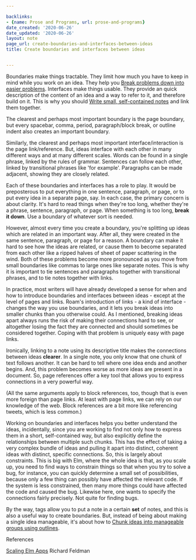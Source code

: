 ```yaml
---

backlinks:
- {name: Prose and Programs, url: prose-and-programs}
date_created: '2020-06-26'
date_updated: '2020-06-26'
layout: note
page_url: create-boundaries-and-interfaces-between-ideas
title: Create boundaries and interfaces between ideas


---
```




Boundaries make things tractable. They limit how much you have to keep in mind while you work on an idea. They help you [Break problems down into easier problems](break-problems-down-into-easier-problems). Interfaces make things usable. They provide an quick description of the content of an idea and a way to refer to it, and therefore build on it. This is why you should [Write small, self-contained notes](write-small-self-contained-notes) and link them together. 

The clearest and perhaps most important boundary is the page boundary, but every spacebar, comma, period, paragraph/block break, or outline indent also creates an important boundary.

Similarly, the clearest and perhaps most important interface/interaction is the page link/reference. But, ideas interface with each other in many different ways and at many different scales. Words can be found in a single phrase,  linked by the rules of grammar. Sentences can follow each other, linked by transitional phrases like 'for example'. Paragraphs can be made adjacent, showing they are closely related.

Each of these boundaries and interfaces has a role to play. It would be preposterous to put everything in one sentence, paragraph, or page, or to put every idea in a separate page, say. In each case, the primary concern is about clarity. It's hard to read things when they're too long, whether they're a phrase, sentence, paragraph, or page. When something is too long, __break it down__. Use a boundary of whatever sort is needed.

However, almost every time you create a boundary, you're splitting up ideas which are related in an important way. After all, they were created in the same sentence, paragraph, or page for a reason. A boundary can make it hard to see how the ideas are related, or cause them to become separated from each other like a ripped halves of sheet of paper scattering in the wind. Both of these problems become more pronounced as you move from small boundaries like commas to large ones like separate notes. This is why it is important to tie sentences and paragraphs together with transitional phrases, and to tie notes together with links. 

In practice, most writers will have already developed a sense for when and how to introduce boundaries and interfaces between ideas - except at the level of pages and links. Roam's introduction of links - a kind of interface - changes the way you use boundaries, and it lets you break ideas into smaller chunks than you otherwise could. As I mentioned, breaking ideas apart always runs the risk of making their connections hard to see, or altogether losing the fact they are connected and should sometimes be considered together. Coping with that problem is uniquely easy with page links. 

Ironically, linking to a note using its descriptive title makes the connections between ideas __clearer__. In a single note, you only know that one chunk of text follows another. It can be hard to tell where one idea ends and another begins. And, this problem becomes worse as more ideas are present in a document. So, page references offer a key tool that allows you to express connections in a very powerful way. 

(All the same arguments apply to block references, too, though that is even more foreign than page links. At least with page links, we can rely on our knowledge of the web. Block references are a bit more like referencing tweets, which is less common.)

Working on boundaries and interfaces helps you better understand the ideas, incidentally, since you are working to find not only how to express them in a short, self-contained way, but also explicitly define the relationships between multiple such chunks. This has the effect of taking a very complex bundle of ideas and pulling it apart into distinct, coherent ideas with distinct, specific connections. So, this is largely about constraints. This is big with Elm, where the whole idea is that, as you scale up, you need to find ways to constrain things so that when you try to solve a bug, for instance, you can quickly determine a small set of possibilities, because only a few thing can possibly have affected the relevant code. If the system is less constrained, then many more things could have affected the code and caused the bug. Likewise here, one wants to specify the connections fairly precisely. Not quite for finding bugs.

By the way, tags allow you to put a note in a certain __set__ of notes, and this is also a useful way to create boundaries. But, instead of being about making a single idea manageable, it's about how to [Chunk ideas into manageable groups using outlines](chunk-ideas-into-manageable-groups-using-outlines).

References

[Scaling Elm Apps](https://www.youtube.com/watch?v=DoA4Txr4GUs&feature=emb_title) Richard Feldman



